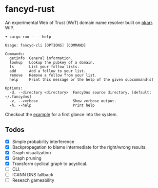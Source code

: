 # fancyd-rust

An experimental Web of Trust (WoT) domain name resolver built on [pkarr](https://github.com/nuhvi/pkarr). WIP.

```
➜ cargo run -- --help

Usage: fancyd-cli [OPTIONS] [COMMAND]

Commands:
  getinfo  General information.
  lookup   Lookup the pubkey of a domain.
  ls       List your follow lists.
  add      Add a follow to your list.
  remove   Remove a follow from your list.
  help     Print this message or the help of the given subcommand(s)

Options:
  -d, --directory <directory>  FancyDns source directory. [default: ~/.fancydns]
  -v, --verbose                Show verbose output.
  -h, --help                   Print help
```


Checkout the [example](./examples/simple/) for a first glance into the system.



## Todos

- [x] Simple probability interference
- [x] Backpropagation to blame intermediate for the right/wrong results.
- [x] Graph visualization
- [x] Graph pruning
- [x] Transform cyclical graph to acyclical.
- [ ] CLI.
- [ ] ICANN DNS fallback
- [ ] Reseach gameability